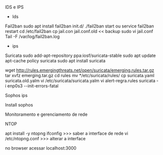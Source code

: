IDS e IPS

- Ids

Fail2ban
sudo apt install fail2ban
init.d/ ./fail2ban start ou service fail2ban restart
cd /etc/fail2ban
cp jail.con jail.conf.old << backup
sudo vi jail.conf
Tail -F /var/log/fail2ban.log


- ips

Suricata
sudo add-apt-repository ppa:iosf/suricata-stable
sudo apt update
apt-cache policy suricata
sudo apt install suricata

wget http://rules.emergingthreats.net/open/suricata/emerging.rules.tar.gz
tar xvfz emerging.tar.gz
cd rules
mv */etc/suricata/rules/
cp suricata.yaml suricata.old.yalm
vi /etc/suricata/suricata.yalm
vi alert-regra.rules
suricata -i enp0s3 --init-errors-fatal

Sophos ips

Install sophos


Monitoramento e gerenciamento de rede 

NTOP

apt install -y ntopng
ifconfig >>> saber a interface de rede
vi /etc/ntopng.conf >>> alterar a interface

no browser acessar localhost:3000